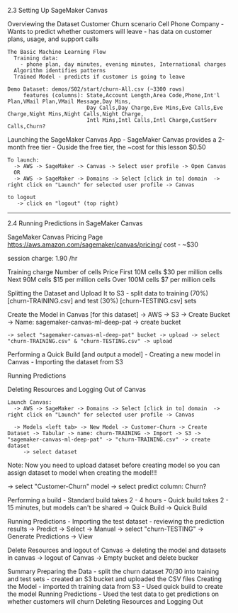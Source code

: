 2.3 Setting Up SageMaker Canvas

  Overviewing the Dataset
    Customer Churn scenario
      Cell Phone Company
        - Wants to predict whether customers will leave
        - has data on customer plans, usage, and support calls

    The Basic Machine Learning Flow
      Training data:
        - phone plan, day minutes, evening minutes, International charges
      Algorithm identifies patterns
      Trained Model - predicts if customer is going to leave

    Demo Dataset: demos/S02/start/churn-All.csv (~3300 rows)
         features (columns): State,Account Length,Area Code,Phone,Int'l Plan,VMail Plan,VMail Message,Day Mins,
                             Day Calls,Day Charge,Eve Mins,Eve Calls,Eve Charge,Night Mins,Night Calls,Night Charge,
                             Intl Mins,Intl Calls,Intl Charge,CustServ Calls,Churn?

  Launching the SageMaker Canvas App
     - SageMaker Canvas provides a 2-month free tier
     - Ouside the free tier, the ~cost for this lesson $0.50


    To launch:
      -> AWS -> SageMaker -> Canvas -> Select user profile -> Open Canvas
      OR
      -> AWS -> SageMaker -> Domains -> Select [click in to] domain  ->  right click on "Launch" for selected user profile -> Canvas

    to logout
       -> click on "logout" (top right)


------------------------------------------------------
2.4 Running Predictions in SageMaker Canvas

  SageMaker Canvas Pricing Page
    https://aws.amazon.com/sagemaker/canvas/pricing/
  cost - ~$30

  session charge: 1.90 /hr

  Training charge
      Number of cells	Price
    First 10M cells	$30 per million cells
    Next 90M cells	$15 per million cells
    Over 100M cells	$7 per million cells

  Splitting the Dataset and Upload It to S3
     - split data to training (70%) [churn-TRAINING.csv] and test (30%) [churn-TESTING.csv] sets

  Create the Model in Canvas [for this dataset]
  -> AWS -> S3 -> Create Bucket -> Name: sagemaker-canvas-ml-deep-pat -> create bucket

    -> select "sagemaker-canvas-ml-deep-pat" bucket -> upload -> select "churn-TRAINING.csv" & "churn-TESTING.csv" -> upload

  Performing a Quick Build [and output a model]
    - Creating a new model in Canvas
    - Importing the dataset from S3

  Running Predictions

  Deleting Resources and Logging Out of Canvas

    Launch Canvas:
      -> AWS -> SageMaker -> Domains -> Select [click in to] domain  ->  right click on "Launch" for selected user profile -> Canvas

      -> Models <left tab> -> New Model -> Customer-Churn -> Create Dataset -> Tabular -> name: churn-TRAINING -> Import -> S3 -> "sagemaker-canvas-ml-deep-pat" -> "churn-TRAINING.csv" -> create dataset
         -> select dataset

  Note: Now you need to upload dataset before creating model so you can assign dataset to model when creating the model!!!

   -> select "Customer-Churn" model ->
       select predict column: Churn?

   Performing a build
     - Standard build takes 2 - 4 hours
     - Quick build takes 2 - 15 minutes, but models can't be shared
        -> <top-right> Quick Build -> Quick Build

   Running Predictions
     - Importing the test dataset
     - reviewing the prediction results
       -> Predict -> Select -> Manual -> select "churn-TESTING" -> Generate Predictions -> View

  Delete Resources and logout of Canvas
    -> deleting the model and datasets in canvas
    -> logout of Canvas
    -> Empty bucket and delete bucker

  Summary
    Preparing the Data
      - split the churn dataset 70/30 into training and test sets
      - created an S3 bucket and uploaded the CSV files
   Creating the Model
     - imported th training data from S3
     - Used quick build to create the model
   Running Predictions
     - Used the test data to get predictions on whether customers will churn
   Deleting Resources and Logging Out


